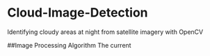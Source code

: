 # Cloud-Image-Detection
Identifying cloudy areas at night from satellite imagery with OpenCV

##Image Processing Algorithm
The current

